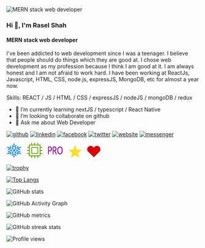 ![MERN stack web developer](https://i.ibb.co/QJks1zD/wp8904080-1.jpg)

### Hi 👋, I'm Rasel Shah
#### MERN stack web developer


I've been addicted to web development since I was a teenager. I believe that people should do things which they are good at. I chose web development as my profession because I think I am good at it. I am always honest and I am not afraid to work hard. I have been working at ReactJs, Javascript, HTML, CSS, node.js, expressJS, MongoDB, etc for almost a year now. 

Skills: REACT / JS / HTML / CSS / expressJS / nodeJS / mongoDB / redux

- 🌱 I’m currently learning nextJS / typescript / React Native 
- 👯 I’m looking to collaborate on github 
- 💬 Ask me about Web Developer 


[<img src='https://cdn.jsdelivr.net/npm/simple-icons@3.0.1/icons/github.svg' alt='github' height='40'>](https://github.com/Raselshah)  [<img src='https://cdn.jsdelivr.net/npm/simple-icons@3.0.1/icons/linkedin.svg' alt='linkedin' height='40'>](https://www.linkedin.com/in/md-rasel-shah-b085a6228/)  [<img src='https://cdn.jsdelivr.net/npm/simple-icons@3.0.1/icons/facebook.svg' alt='facebook' height='40'>](https://www.facebook.com/mdrasel.shah.92505)  [<img src='https://cdn.jsdelivr.net/npm/simple-icons@3.0.1/icons/twitter.svg' alt='twitter' height='40'>](https://twitter.com/MdRaselShah5)  [<img src='https://cdn.jsdelivr.net/npm/simple-icons@3.0.1/icons/icloud.svg' alt='website' height='40'>](https://raselshah.netlify.app/)  [<img src='https://cdn.jsdelivr.net/npm/simple-icons@3.0.1/icons/messenger.svg' alt='messenger' height='40'>](https://www.facebook.com/mdrasel.shah.92505/)  

<a href='https://archiveprogram.github.com/'><img src='https://raw.githubusercontent.com/acervenky/animated-github-badges/master/assets/acbadge.gif' width='40' height='40'></a> <a href='https://docs.github.com/en/developers'><img src='https://raw.githubusercontent.com/acervenky/animated-github-badges/master/assets/devbadge.gif' width='40' height='40'></a> <a href='https://github.com/pricing'><img src='https://raw.githubusercontent.com/acervenky/animated-github-badges/master/assets/pro.gif' width='40' height='40'></a> <a href='https://stars.github.com/'><img src='https://raw.githubusercontent.com/acervenky/animated-github-badges/master/assets/starbadge.gif' width='35' height='35'></a> <a href='https://docs.github.com/en/github/supporting-the-open-source-community-with-github-sponsors'><img src='https://raw.githubusercontent.com/acervenky/animated-github-badges/master/assets/sponsorbadge.gif' width='35' height='35'></a> 

[![trophy](https://github-profile-trophy.vercel.app/?username=Raselshah)](https://github.com/ryo-ma/github-profile-trophy)

[![Top Langs](https://github-readme-stats.vercel.app/api/top-langs/?username=Raselshah)](https://github.com/anuraghazra/github-readme-stats)

![GitHub stats](https://github-readme-stats.vercel.app/api?username=Raselshah&theme=merko&show_icons=true)  

![GitHub Activity Graph](https://activity-graph.herokuapp.com/graph?username=Raselshah)  

![GitHub metrics](https://metrics.lecoq.io/Raselshah)  

![GitHub streak stats](https://github-readme-streak-stats.herokuapp.com/?user=Raselshah)  

![Profile views](https://gpvc.arturio.dev/Raselshah)  
